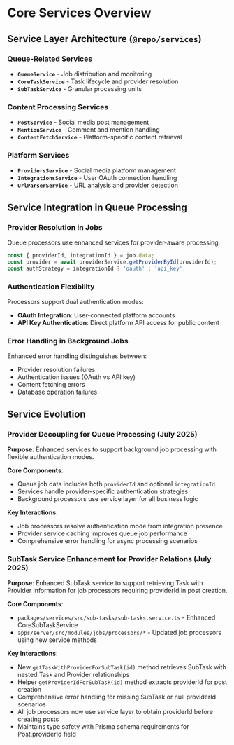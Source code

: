 # Core Services Overview

## Service Layer Architecture (`@repo/services`)

### Queue-Related Services
- **`QueueService`** - Job distribution and monitoring
- **`CoreTaskService`** - Task lifecycle and provider resolution
- **`SubTaskService`** - Granular processing units

### Content Processing Services  
- **`PostService`** - Social media post management
- **`MentionService`** - Comment and mention handling
- **`ContentFetchService`** - Platform-specific content retrieval

### Platform Services
- **`ProvidersService`** - Social media platform management
- **`IntegrationsService`** - User OAuth connection handling
- **`UrlParserService`** - URL analysis and provider detection

## Service Integration in Queue Processing

### Provider Resolution in Jobs
Queue processors use enhanced services for provider-aware processing:
```typescript
const { providerId, integrationId } = job.data;
const provider = await providerService.getProviderById(providerId);
const authStrategy = integrationId ? 'oauth' : 'api_key';
```

### Authentication Flexibility
Processors support dual authentication modes:
- **OAuth Integration**: User-connected platform accounts
- **API Key Authentication**: Direct platform API access for public content

### Error Handling in Background Jobs
Enhanced error handling distinguishes between:
- Provider resolution failures
- Authentication issues (OAuth vs API key)
- Content fetching errors
- Database operation failures

## Service Evolution

### Provider Decoupling for Queue Processing (July 2025)

**Purpose**: Enhanced services to support background job processing with flexible authentication modes.

**Core Components**:
- Queue job data includes both `providerId` and optional `integrationId`
- Services handle provider-specific authentication strategies
- Background processors use service layer for all business logic

**Key Interactions**:
- Job processors resolve authentication mode from integration presence
- Provider service caching improves queue job performance
- Comprehensive error handling for async processing scenarios

### SubTask Service Enhancement for Provider Relations (July 2025)

**Purpose**: Enhanced SubTask service to support retrieving Task with Provider information for job processors requiring providerId in post creation.

**Core Components**:
- `packages/services/src/sub-tasks/sub-tasks.service.ts` - Enhanced CoreSubTaskService
- `apps/server/src/modules/jobs/processors/*` - Updated job processors using new service methods

**Key Interactions**:
- New `getTaskWithProviderForSubTask(id)` method retrieves SubTask with nested Task and Provider relationships
- Helper `getProviderIdForSubTask(id)` method extracts providerId for post creation
- Comprehensive error handling for missing SubTask or null providerId scenarios
- All job processors now use service layer to obtain providerId before creating posts
- Maintains type safety with Prisma schema requirements for Post.providerId field
